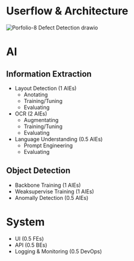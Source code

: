# Userflow & Architecture
![Porfolio-8  Defect Detection drawio](https://github.com/user-attachments/assets/53fef0b5-84ca-4cab-9088-c583ef97c6f9)

# AI
## Information Extraction
- Layout Detection (1 AIEs)
  - Anotating
  - Training/Tuning
  - Evaluating
- OCR (2 AIEs)
  - Augmentating
  - Training/Tuning
  - Evaluating
- Language Understanding (0.5 AIEs)
  - Prompt Engineering
  - Evaluating

## Object Detection
- Backbone Training (1 AIEs)
- Weaksupervise Training (1 AIEs)
- Anomally Detection (0.5 AIEs)

# System
- UI (0.5 FEs)
- API (0.5 BEs)
- Logging & Monitoring (0.5 DevOps)
